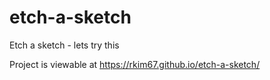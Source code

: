 # etch-a-sketch

Etch a sketch - lets try this

Project is viewable at https://rkim67.github.io/etch-a-sketch/